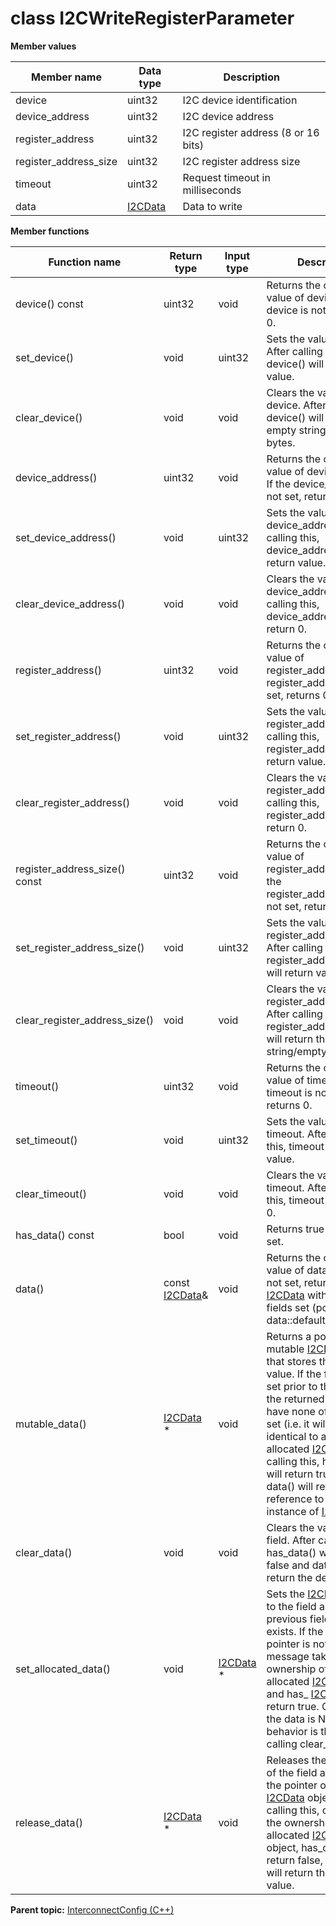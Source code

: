 # class I2CWriteRegisterParameter

 **Member values** 

|Member name|Data type|Description|
|-----------|---------|-----------|
|device|uint32|I2C device identification|
|device\_address|uint32|I2C device address|
|register\_address|uint32|I2C register address \(8 or 16 bits\)|
|register\_address\_size|uint32|I2C register address size|
|timeout|uint32|Request timeout in milliseconds|
|data| [I2CData](I2CData.md#)|Data to write|

 **Member functions** 

|Function name|Return type|Input type|Description|
|-------------|-----------|----------|-----------|
|device\(\) const|uint32|void|Returns the current value of device. If the device is not set, returns 0.|
|set\_device\(\)|void|uint32|Sets the value of device. After calling this, device\(\) will return value.|
|clear\_device\(\)|void|void|Clears the value of device. After calling this, device\(\) will return the empty string/empty bytes.|
|device\_address\(\)|uint32|void|Returns the current value of device\_address. If the device\_address is not set, returns 0.|
|set\_device\_address\(\)|void|uint32|Sets the value of device\_address. After calling this, device\_address\(\) will return value.|
|clear\_device\_address\(\)|void|void|Clears the value of device\_address. After calling this, device\_address\(\) will return 0.|
|register\_address\(\)|uint32|void|Returns the current value of register\_address. If the register\_address is not set, returns 0.|
|set\_register\_address\(\)|void|uint32|Sets the value of register\_address. After calling this, register\_address\(\) will return value.|
|clear\_register\_address\(\)|void|void|Clears the value of register\_address. After calling this, register\_address\(\) will return 0.|
|register\_address\_size\(\) const|uint32|void|Returns the current value of register\_address\_size. If the register\_address\_size is not set, returns 0.|
|set\_register\_address\_size\(\)|void|uint32|Sets the value of register\_address\_size. After calling this, register\_address\_size\(\) will return value.|
|clear\_register\_address\_size\(\)|void|void|Clears the value of register\_address\_size. After calling this, register\_address\_size\(\) will return the empty string/empty bytes.|
|timeout\(\)|uint32|void|Returns the current value of timeout. If the timeout is not set, returns 0.|
|set\_timeout\(\)|void|uint32|Sets the value of timeout. After calling this, timeout\(\) will return value.|
|clear\_timeout\(\)|void|void|Clears the value of timeout. After calling this, timeout\(\) will return 0.|
|has\_data\(\) const|bool|void|Returns true if data is set.|
|data\(\)|const [I2CData](I2CData.md#)&|void|Returns the current value of data. If data is not set, returns a [I2CData](I2CData.md#) with none of its fields set \(possibly data::default\_instance\(\)\).|
|mutable\_data\(\)| [I2CData](I2CData.md#) \*|void|Returns a pointer to the mutable [I2CData](I2CData.md#) object that stores the field's value. If the field was not set prior to the call, then the returned [I2CData](I2CData.md#) will have none of its fields set \(i.e. it will be identical to a newly-allocated [I2CData](I2CData.md#)\). After calling this, has\_data\(\) will return true and data\(\) will return a reference to the same instance of [I2CData](I2CData.md#).|
|clear\_data\(\)|void|void|Clears the value of the field. After calling this, has\_data\(\) will return false and data\(\) will return the default value.|
|set\_allocated\_data\(\)|void| [I2CData](I2CData.md#) \*|Sets the [I2CData](I2CData.md#) object to the field and frees the previous field value if it exists. If the [I2CData](I2CData.md#) pointer is not NULL, the message takes ownership of the allocated [I2CData](I2CData.md#) object and has\_ [I2CData](I2CData.md#)\(\) will return true. Otherwise, if the data is NULL, the behavior is the same as calling clear\_data\(\).|
|release\_data\(\)| [I2CData](I2CData.md#) \*|void|Releases the ownership of the field and returns the pointer of the [I2CData](I2CData.md#) object. After calling this, caller takes the ownership of the allocated [I2CData](I2CData.md#) object, has\_data\(\) will return false, and data\(\) will return the default value.|

**Parent topic:** [InterconnectConfig \(C++\)](../../summary_pages/InterconnectConfig.md)

